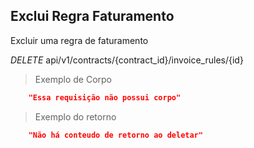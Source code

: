## Exclui Regra Faturamento

Excluir uma regra de faturamento

<div class="api-endpoint">
  <div class="endpoint-data">
    <i class="label label-get">DELETE</i>
     api/v1/contracts/{contract_id}/invoice_rules/{id}
  </div>
</div>


> Exemplo de Corpo

```json
    "Essa requisição não possui corpo"
```

> Exemplo do retorno

```json
    "Não há conteudo de retorno ao deletar"
```